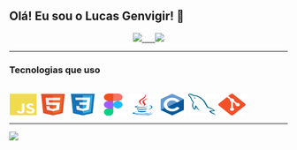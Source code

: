 ## Olá! Eu sou o Lucas Genvigir! 👋

<div align="center">
  <a href="https://github.com/Genvigir">
    <img height="180em" src="https://github-readme-stats.vercel.app/api?username=Genvigir&show_icons=true&theme=dark&include_all_commits=true&count_private=true"/>
    &nbsp;&nbsp;&nbsp;&nbsp;
    <img height="180em" src="https://github-readme-stats.vercel.app/api/top-langs/?username=Genvigir&layout=compact&theme=dark"/>
  </a>
</div>

---
### Tecnologias que uso
<div style="display: inline_block"><br>
  <img align="center" alt="Lucas-Js" height="40" width="50" src="https://raw.githubusercontent.com/devicons/devicon/master/icons/javascript/javascript-plain.svg">
  <img align="center" alt="Lucas-HTML" height="40" width="50" src="https://raw.githubusercontent.com/devicons/devicon/master/icons/html5/html5-original.svg">
  <img align="center" alt="Lucas-CSS" height="40" width="50" src="https://raw.githubusercontent.com/devicons/devicon/master/icons/css3/css3-original.svg">
  <img align="center" alt="Lucas-Figma" height="40" width="50" src="https://raw.githubusercontent.com/devicons/devicon/master/icons/figma/figma-original.svg">
  <img align="center" alt="Lucas-Java" height="40" width="50" src="https://raw.githubusercontent.com/devicons/devicon/master/icons/java/java-original.svg">
  <img align="center" alt="C" height="40" width="50" src="https://raw.githubusercontent.com/devicons/devicon/master/icons/c/c-original.svg">
  <img align="center" alt="Lucas-MySQL" height="40" width="50" src="https://raw.githubusercontent.com/devicons/devicon/master/icons/mysql/mysql-original.svg">
  <img align="center" alt="Lucas-Git" height="40" width="50" src="https://raw.githubusercontent.com/devicons/devicon/master/icons/git/git-original.svg">
</div>

---
<div> 
  <a href="https://www.linkedin.com/in/lucas-genvigir/" target="_blank">
    <img src="https://img.shields.io/badge/-LinkedIn-%230077B5?style=for-the-badge&logo=linkedin&logoColor=white">
  </a>
</div>



